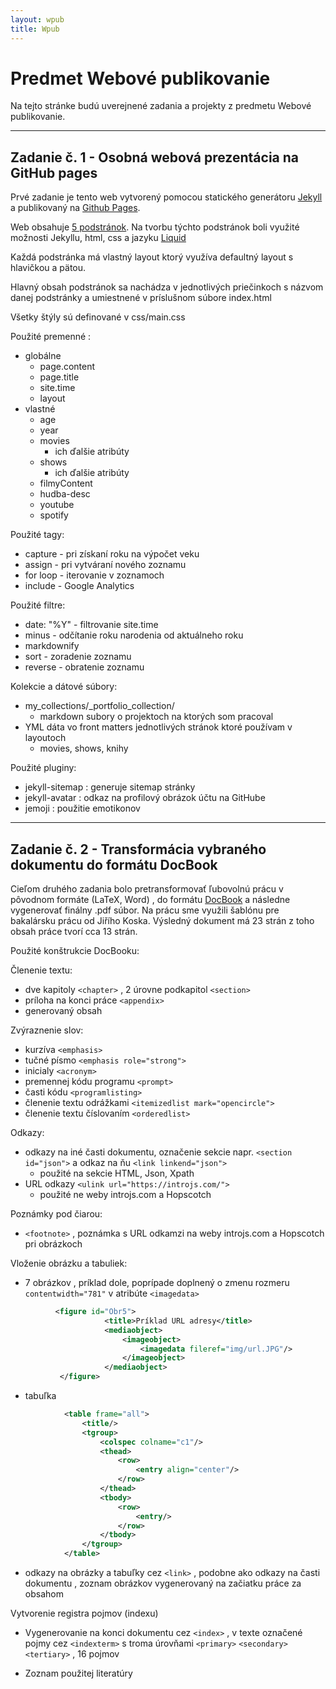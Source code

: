 ```yaml
---
layout: wpub
title: Wpub
---
```


# Predmet Webové publikovanie

Na tejto stránke budú uverejnené zadania a projekty z predmetu Webové publikovanie.

*****
## Zadanie č. 1 - Osobná webová prezentácia na GitHub pages

Prvé zadanie je tento web vytvorený pomocou statického generátoru 
[Jekyll](https://jekyllrb.com)  a publikovaný na [Github Pages](https://pages.github.com).

Web obsahuje [5 podstránok](https://chrissvk.github.io/sitemap.xml).
Na tvorbu týchto podstránok boli využité možnosti Jekyllu, html, css a jazyku [Liquid](https://shopify.github.io/liquid/)

Každá podstránka má vlastný layout ktorý využíva defaultný layout s hlavičkou a pätou.

Hlavný obsah podstránok sa nachádza v jednotlivých priečinkoch s názvom danej podstránky a umiestnené v príslušnom súbore
index.html 

Všetky štýly sú definované v css/main.css 

Použité premenné : 
- globálne
    * page.content
    * page.title
    * site.time
    * layout
- vlastné
    * age
    * year
    * movies
        * ich ďalšie atribúty
    * shows
        * ich ďalšie atribúty
    * filmyContent
    * hudba-desc
    * youtube
    * spotify
    
Použité tagy:
* capture - pri získaní roku na výpočet veku
* assign - pri vytváraní nového zoznamu 
* for loop - iterovanie v zoznamoch
* include - Google Analytics 

Použité filtre:
* date: "%Y" - filtrovanie site.time
* minus - odčítanie roku narodenia od aktuálneho roku
* markdownify
* sort - zoradenie zoznamu
* reverse - obratenie zoznamu 

Kolekcie a dátové súbory:
* my_collections/_portfolio_collection/ 
    * markdown subory o projektoch na ktorých som pracoval
* YML dáta vo front matters jednotlivých stránok ktoré používam v layoutoch
    * movies, shows, knihy

Použité pluginy:
*   jekyll-sitemap : generuje sitemap stránky
* jekyll-avatar : odkaz na profilový obrázok účtu na GitHube
* jemoji : použitie emotikonov 

***

## Zadanie č. 2 - Transformácia vybraného dokumentu do formátu DocBook

Cieľom druhého zadania bolo pretransformovať ľubovolnú prácu v pôvodnom formáte (LaTeX, Word) ,
do formátu [DocBook](https://docbook.org) a následne vygenerovať finálny .pdf súbor.
Na prácu sme využili šablónu pre bakalársku prácu od Jiřího Koska. 
Výsledný dokument má 23 strán z toho obsah práce tvorí cca 13 strán. 

Použité konštrukcie DocBooku: 

Členenie textu: 
* dve kapitoly `<chapter>` , 2 úrovne podkapitol `<section>`
* príloha na konci práce `<appendix>` 
* generovaný obsah
     
Zvýraznenie slov:
* kurzíva `<emphasis>`
* tučné písmo `<emphasis role="strong">` 
* inicialy `<acronym>` 
* premennej kódu programu `<prompt>`
* časti kódu `<programlisting>`
* členenie textu odrážkami `<itemizedlist mark="opencircle">`
* členenie textu číslovaním `<orderedlist>`
    
Odkazy:
* odkazy na iné časti dokumentu, označenie sekcie napr. `<section id="json">` a odkaz na ňu `<link linkend="json">`
    * použité na sekcie HTML, Json, Xpath 
*  URL odkazy `<ulink url="https://introjs.com/">`
    * použité ne weby introjs.com a Hopscotch
        
Poznámky pod čiarou:
* `<footnote>` , poznámka s URL odkamzi na weby introjs.com a Hopscotch pri obrázkoch
    
Vloženie obrázku a tabuliek:
* 7 obrázkov , príklad dole, poprípade doplnený o zmenu rozmeru `contentwidth="781"` v atribúte `<imagedata>`
 ```xml
           <figure id="Obr5">
                      <title>Príklad URL adresy</title>
                      <mediaobject>
                          <imageobject>
                              <imagedata fileref="img/url.JPG"/>
                          </imageobject>
                      </mediaobject>
            </figure>
```
* tabuľka
```xml
            <table frame="all">
                <title/>
                <tgroup>
                    <colspec colname="c1"/>
                    <thead>
                        <row>
                            <entry align="center"/>
                        </row>
                    </thead>
                    <tbody>
                        <row>
                            <entry/>
                        </row>
                    </tbody>
                </tgroup>
            </table>
 ```   
* odkazy na obrázky a tabuľky cez `<link>` , podobne ako odkazy na časti dokumentu , zoznam obrázkov vygenerovaný na začiatku práce za obsahom

Vytvorenie registra pojmov (indexu)

* Vygenerovanie na konci dokumentu cez `<index>` , v texte označené pojmy cez `<indexterm>` s troma úrovňami `<primary>`
 `<secondary>` `<tertiary>` ,  16 pojmov 
 
* Zoznam použitej literatúry

 
 











